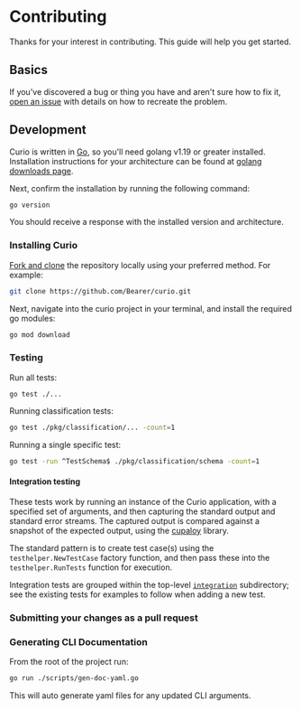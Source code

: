 # Contributing

Thanks for your interest in contributing. This guide will help you get started.

## Basics

If you've discovered a bug or thing you have and aren't sure how to fix it, [open an issue](https://github.com/Bearer/curio/issues/new/choose) with details on how to recreate the problem.

## Development

Curio is written in [Go](https://www.go.dev), so you'll need golang v1.19 or greater installed. Installation instructions for your architecture can be found at [golang downloads page](https://go.dev/dl/).

Next, confirm the installation by running the following command:

```bash
go version
```

You should receive a response with the installed version and architecture.

### Installing Curio

[Fork and clone](https://docs.github.com/en/get-started/quickstart/contributing-to-projects) the repository locally using your preferred method. For example:

```bash
git clone https://github.com/Bearer/curio.git
```

Next, navigate into the curio project in your terminal, and install the required go modules:

```bash
go mod download
```

<!-- TODO: Add details on building, running, etc from source. -->

### Testing

Run all tests:

``` shell
go test ./...
```

Running classification tests:

```bash
go test ./pkg/classification/... -count=1
```

Running a single specific test:

```bash
go test -run ^TestSchema$ ./pkg/classification/schema -count=1
```

#### Integration testing

These tests work by running an instance of the Curio application, with a
specified set of arguments, and then capturing the standard output and standard
error streams. The captured output is compared against a snapshot of the
expected output, using the [cupaloy](https://github.com/bradleyjkemp/cupaloy)
library.

The standard pattern is to create test case(s) using the
`testhelper.NewTestCase` factory function, and then pass these into the
`testhelper.RunTests` function for execution.

Integration tests are grouped within the top-level
[`integration`](/integration) subdirectory; see the existing tests for examples
to follow when adding a new test.

### Submitting your changes as a pull request

<!-- add guidelines/format for contributions (branch naming, PR templates, etc) -->

### Generating CLI Documentation

From the root of the project run:

```bash
go run ./scripts/gen-doc-yaml.go
```

This will auto generate yaml files for any updated CLI arguments.
